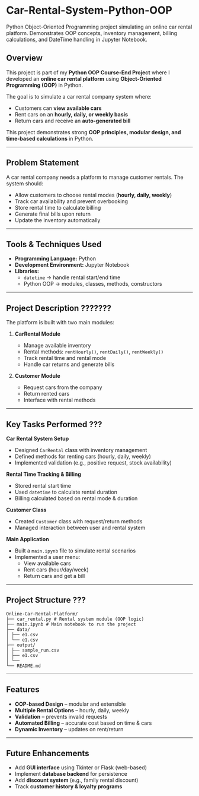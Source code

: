 # Car-Rental-System-Python-OOP
Python Object-Oriented Programming project simulating an online car rental platform. Demonstrates OOP concepts, inventory management, billing calculations, and DateTime handling in Jupyter Notebook.


## Overview
This project is part of my **Python OOP Course-End Project** where I developed an **online car rental platform** using **Object-Oriented Programming (OOP)** in Python.

The goal is to simulate a car rental company system where:  
- Customers can **view available cars**  
- Rent cars on an **hourly, daily, or weekly basis**  
- Return cars and receive an **auto-generated bill**  

This project demonstrates strong **OOP principles, modular design, and time-based calculations** in Python.

---

## Problem Statement
A car rental company needs a platform to manage customer rentals. The system should:  
- Allow customers to choose rental modes (**hourly, daily, weekly**)  
- Track car availability and prevent overbooking  
- Store rental time to calculate billing  
- Generate final bills upon return  
- Update the inventory automatically  

---

## Tools & Techniques Used
- **Programming Language:** Python  
- **Development Environment:** Jupyter Notebook  
- **Libraries:**  
  - `datetime` → handle rental start/end time  
  - Python OOP → modules, classes, methods, constructors  

---

## Project Description ???????
The platform is built with two main modules:

1. **CarRental Module**  
   - Manage available inventory  
   - Rental methods: `rentHourly()`, `rentDaily()`, `rentWeekly()`  
   - Track rental time and rental mode  
   - Handle car returns and generate bills  

2. **Customer Module**  
   - Request cars from the company  
   - Return rented cars  
   - Interface with rental methods  

---

## Key Tasks Performed ??? 

**Car Rental System Setup**  
- Designed `CarRental` class with inventory management  
- Defined methods for renting cars (hourly, daily, weekly)  
- Implemented validation (e.g., positive request, stock availability)  

**Rental Time Tracking & Billing**  
- Stored rental start time  
- Used `datetime` to calculate rental duration  
- Billing calculated based on rental mode & duration  

**Customer Class**  
- Created `Customer` class with request/return methods  
- Managed interaction between user and rental system  

**Main Application**  
- Built a `main.ipynb` file to simulate rental scenarios  
- Implemented a user menu:  
  - View available cars  
  - Rent cars (hour/day/week)  
  - Return cars and get a bill  

---

## Project Structure ??? 
```
Online-Car-Rental-Platform/
├── car_rental.py # Rental system module (OOP logic)
├── main.ipynb # Main notebook to run the project
├── data/
│ ├── e1.csv
│ └── e1.csv
├── output/
│ ├── sample_run.csv
│ ├── e1.csv
│ └── 
└── README.md 

```


---

## Features
- **OOP-based Design** – modular and extensible  
- **Multiple Rental Options** – hourly, daily, weekly  
- **Validation** – prevents invalid requests  
- **Automated Billing** – accurate cost based on time & cars  
- **Dynamic Inventory** – updates on rent/return  

---

## Future Enhancements
- Add **GUI interface** using Tkinter or Flask (web-based)  
- Implement **database backend** for persistence  
- Add **discount system** (e.g., family rental discount)  
- Track **customer history & loyalty programs**  










